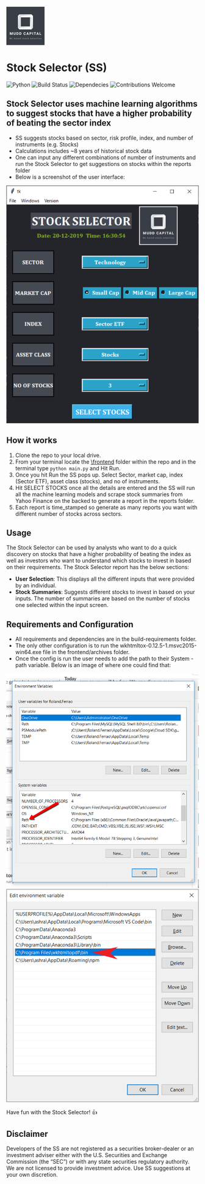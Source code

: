 ![Company logo](images/company-logo.jpg)

# Stock Selector (SS)
![Python](https://camo.githubusercontent.com/de59e8e9b410aa0b9479b114040c06468ef33cfc/68747470733a2f2f696d672e736869656c64732e696f2f62616467652f707974686f6e2d76332e362b2d626c75652e737667)  ![Build Status](https://travis-ci.org/anfederico/Clairvoyant.svg?branch=master)  ![Dependecies](https://camo.githubusercontent.com/6266857d1c53194119edf1d9aafae7a4b301fa16/68747470733a2f2f696d672e736869656c64732e696f2f62616467652f646570656e64656e636965732d7570253230746f253230646174652d627269676874677265656e2e737667) ![Contributions Welcome](https://camo.githubusercontent.com/72f84692f9f89555c176bb9e0eca9cf08d97fec9/68747470733a2f2f696d672e736869656c64732e696f2f62616467652f636f6e747269627574696f6e732d77656c636f6d652d6f72616e67652e737667)

## Stock Selector uses machine learning algorithms to suggest stocks that have a higher probability of beating the sector index
* SS suggests stocks based on sector, risk profile, index, and number of instruments (e.g. Stocks)
* Calculations includes ~8 years of historical stock data
* One can input any different combinations of number of instruments and run   the Stock Selector to get suggestions on stocks within the reports folder
* Below is a screenshot of the user interface:

![User interface](images/user_interface.png)


## How it works
1. Clone the repo to your local drive.
2. From your terminal locate the [\frontend](/frontend) folder within the repo and in the terminal type ```python main.py``` and Hit Run.
3. Once you hit Run the SS pops up. Select Sector, market cap, index (Sector ETF), asset class (stocks), and no of instruments.
4. Hit SELECT STOCKS once all the details are entered and the SS will run all the machine learning models and scrape stock summaries from Yahoo Finance on the backed to generate a report in the reports folder.
5. Each report is time_stamped so generate as many reports you want with different number of stocks across sectors.


## Usage
The Stock Selector can be used by analysts who want to do a quick discovery on stocks that have a higher probability of beating the index as well as investors who want to understand which stocks to invest in based on their requirements.
The Stock Selector report has the below sections:
* **User Selection**: This displays all the different inputs that were provided by an individual.
* **Stock Summaries**: Suggests different stocks to invest in based on your inputs. The number of summaries are based on the number of stocks one selected within the input screen.    


## Requirements and Configuration
* All requirements and dependencies are in the build-requirements folder.
* The only other configuration is to run the wkhtmltox-0.12.5-1.msvc2015-win64.exe file in the frontend/archives folder.
* Once the config is run the user needs to add the path to their System - path variable. Below is an image of where one could find that:

![Environment variable config](images/add_to_path_variable.png)
![Environment variable config](images/add_to_path_variable2.png)



Have fun with the Stock Selector! :+1:

## Disclaimer
Developers of the SS are not registered as a securities broker-dealer or an investment adviser either with the U.S. Securities and Exchange Commission (the “SEC”) or with any state securities regulatory authority. We are not licensed to provide investment advice. Use SS suggestions at your own discretion.